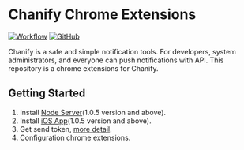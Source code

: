 # Chanify Chrome Extensions

[![Workflow](https://img.shields.io/github/workflow/status/chanify/chanify-chrome-extensions/ci?label=build&logo=github&style=flat-square)](https://github.com/chanify/chanify-chrome-extensions/actions?workflow=ci)
[![GitHub](https://img.shields.io/github/license/chanify/chanify-chrome-extensions?style=flat-square)](LICENSE)

Chanify is a safe and simple notification tools. For developers, system administrators, and everyone can push notifications with API.
This repository is a chrome extensions for Chanify.

## Getting Started

1. Install [Node Server](https://github.com/chanify/chanify)(1.0.5 version and above).
1. Install [iOS App](https://itunes.apple.com/us/app/id1531546573)(1.0.5 version and above).
2. Get send token, [more detail](https://github.com/chanify/chanify-ios).
3. Configuration chrome extensions.
